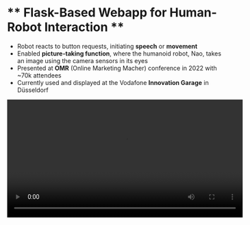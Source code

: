 # ** Flask-Based Webapp for Human-Robot Interaction **
- Robot reacts to button requests, initiating **speech** or **movement**
- Enabled **picture-taking function**, where the humanoid robot, Nao, takes an image using the camera sensors in its eyes
- Presented at **OMR** (Online Marketing Macher) conference in 2022 with ~70k attendees
- Currently used and displayed at the Vodafone **Innovation Garage** in Düsseldorf

<video src="/Users/alicekramer/Desktop/Humanoid_Webapp/Nao_webapp.mov" controls="controls" width= "550px">
</video>



